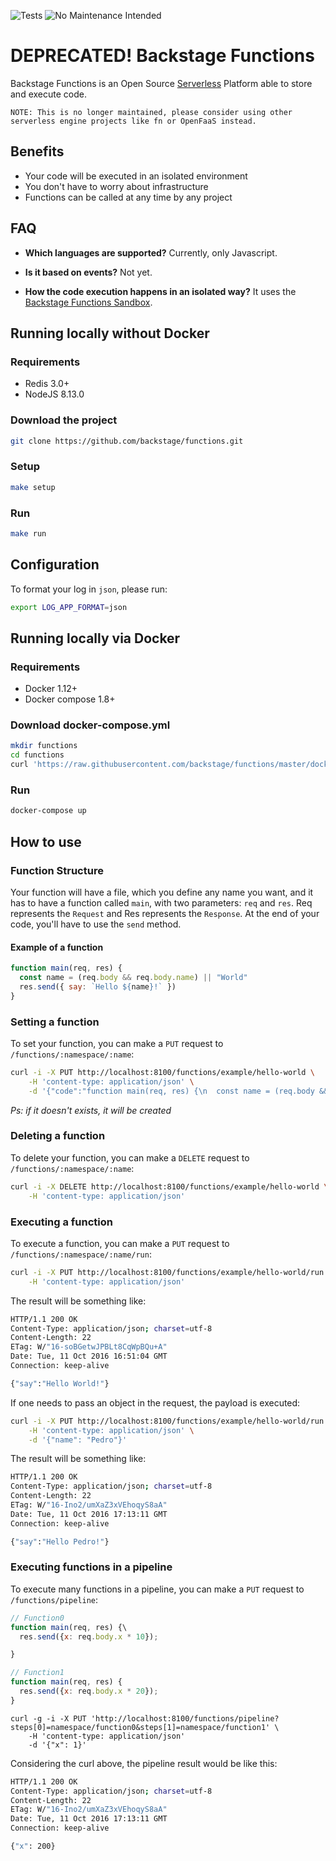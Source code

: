  ![Tests](https://github.com/globocom/functions/actions/workflows/tests.yml/badge.svg) ![No Maintenance Intended](https://img.shields.io/maintenance/no/2024.svg)
# DEPRECATED! Backstage Functions
Backstage Functions is an Open Source [Serverless](http://martinfowler.com/articles/serverless.html) Platform able to store and execute code.

`NOTE: This is no longer maintained, please consider using other serverless engine projects like fn or OpenFaaS instead.`

## Benefits
- Your code will be executed in an isolated environment
- You don't have to worry about infrastructure
- Functions can be called at any time by any project

## FAQ
- **Which languages are supported?**
Currently, only Javascript.

- **Is it based on events?**
Not yet.

- **How the code execution happens in an isolated way?**
It uses the [Backstage Functions Sandbox](https://github.com/backstage/functions-sandbox).

## Running locally without Docker
### Requirements
- Redis 3.0+
- NodeJS 8.13.0

### Download the project
```bash
git clone https://github.com/backstage/functions.git
```

### Setup
```bash
make setup
```

### Run
```bash
make run
```

## Configuration

To format your log in `json`, please run:

```sh
export LOG_APP_FORMAT=json
```

## Running locally via Docker
### Requirements
- Docker 1.12+
- Docker compose 1.8+

### Download docker-compose.yml
```bash
mkdir functions
cd functions
curl 'https://raw.githubusercontent.com/backstage/functions/master/docker-compose.yml' > docker-compose.yml
```

### Run
```bash
docker-compose up
```

## How to use
### Function Structure
Your function will have a file, which you define any name you want, and it has to have a function called `main`, with two parameters: `req` and `res`. Req represents the `Request` and Res represents the `Response`.
At the end of your code, you'll have to use the `send` method.

#### Example of a function
```javascript
function main(req, res) {
  const name = (req.body && req.body.name) || "World"
  res.send({ say: `Hello ${name}!` })
}
```
### Setting a function

To set your function, you can make a `PUT` request to `/functions/:namespace/:name`:
```bash
curl -i -X PUT http://localhost:8100/functions/example/hello-world \
    -H 'content-type: application/json' \
    -d '{"code":"function main(req, res) {\n  const name = (req.body && req.body.name) || \"World\"\n  res.send({ say: `Hello ${name}! Nice meeting you...` })\n}\n"}'
```

*Ps: if it doesn't exists, it will be created*

### Deleting a function
To delete your function, you can make a `DELETE` request to `/functions/:namespace/:name`:
```bash
curl -i -X DELETE http://localhost:8100/functions/example/hello-world \
    -H 'content-type: application/json'
```

### Executing a function
To execute a function, you can make a `PUT` request to `/functions/:namespace/:name/run`:
```bash
curl -i -X PUT http://localhost:8100/functions/example/hello-world/run \
    -H 'content-type: application/json'
```

The result will be something like:
```bash
HTTP/1.1 200 OK
Content-Type: application/json; charset=utf-8
Content-Length: 22
ETag: W/"16-soBGetwJPBLt8CqWpBQu+A"
Date: Tue, 11 Oct 2016 16:51:04 GMT
Connection: keep-alive

{"say":"Hello World!"}
```

If one needs to pass an object in the request, the payload is executed:
```bash
curl -i -X PUT http://localhost:8100/functions/example/hello-world/run \
    -H 'content-type: application/json' \
    -d '{"name": "Pedro"}'
```

The result will be something like:
```bash
HTTP/1.1 200 OK
Content-Type: application/json; charset=utf-8
Content-Length: 22
ETag: W/"16-Ino2/umXaZ3xVEhoqyS8aA"
Date: Tue, 11 Oct 2016 17:13:11 GMT
Connection: keep-alive

{"say":"Hello Pedro!"}
```

### Executing functions in a pipeline

To execute many functions in a pipeline, you can make a `PUT` request to `/functions/pipeline`:
```javascript
// Function0
function main(req, res) {\
  res.send({x: req.body.x * 10});

}

// Function1
function main(req, res) {
  res.send({x: req.body.x * 20});
}
```

```
curl -g -i -X PUT 'http://localhost:8100/functions/pipeline?steps[0]=namespace/function0&steps[1]=namespace/function1' \
    -H 'content-type: application/json'
    -d '{"x": 1}'
```

Considering the curl above, the pipeline result would be like this:

```bash
HTTP/1.1 200 OK
Content-Type: application/json; charset=utf-8
Content-Length: 22
ETag: W/"16-Ino2/umXaZ3xVEhoqyS8aA"
Date: Tue, 11 Oct 2016 17:13:11 GMT
Connection: keep-alive

{"x": 200}
```
